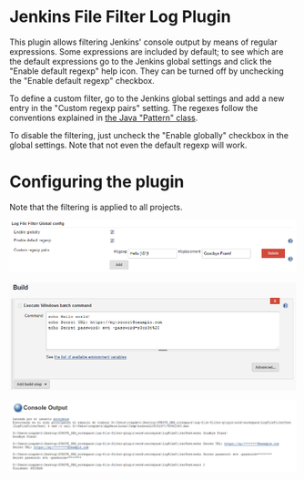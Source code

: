 Jenkins File Filter Log Plugin
===============================

This plugin allows filtering Jenkins' console output by means of regular expressions. Some expressions are included by default; to see which are the default expressions go to the Jenkins global settings and click the "Enable default regexp" help icon. They can be turned off by unchecking the "Enable default regexp" checkbox.

To define a custom filter, go to the Jenkins global settings and add a new entry in the "Custom regexp pairs" setting. The regexes follow the conventions explained in [the Java "Pattern" class](https://docs.oracle.com/javase/8/docs/api/java/util/regex/Pattern.html#sum).

To disable the filtering, just uncheck the "Enable globally" checkbox in the global settings. Note that not even the default regexp will work.

# Configuring the plugin

Note that the filtering is applied to all projects.

![Global configuration](readmeImages/globalConfig.png "Global configuration")

![Global configuration](readmeImages/projectConfigWindowsBatch.png "Sample logging")
 
![Global configuration](readmeImages/consoleOutput.png "Console output")


